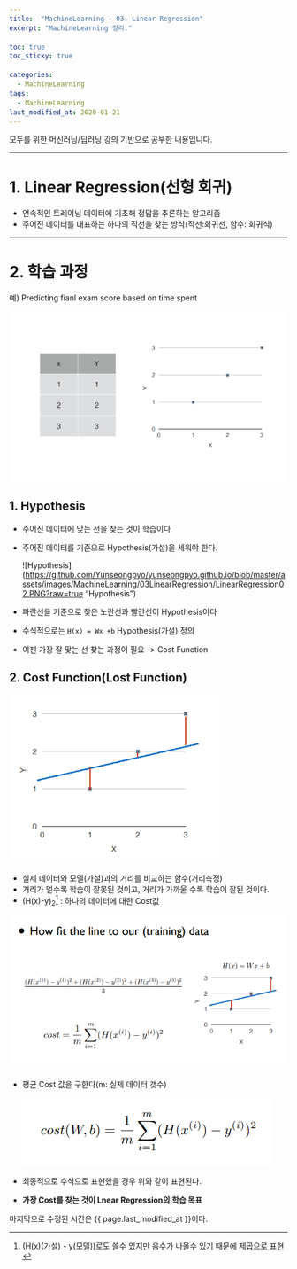 ```yaml
---
title:  "MachineLearning - 03. Linear Regression"
excerpt: "MachineLearning 정리."

toc: true
toc_sticky: true

categories:
  - MachineLearning
tags:
  - MachineLearning
last_modified_at: 2020-01-21
---
```

모두를 위한 머신러닝/딥러닝 강의 기반으로 공부한 내용입니다.

---

# 1. Linear Regression(선형 회귀)
- 연속적인 트레이닝 데이터에 기초해 정답을 추론하는 알고리즘
- 주어진 데이터를 대표하는 하나의 직선을 찾는 방식(직선:회귀선, 함수: 회귀식) 

--- 

# 2. 학습 과정 
예) Predicting fianl exam score based on time spent

![Ex01](https://github.com/Yunseongpyo/yunseongpyo.github.io/blob/master/assets/images/MachineLearning/03LinearRegression/LinearRegression01.PNG?raw=true)

## 1. Hypothesis
- 주어진 데이터에 맞는 선을 찾는 것이 학습이다
- 주어진 데이터를 기준으로 Hypothesis(가설)을 세워야 한다.

  ![Hypothesis](https://github.com/Yunseongpyo/yunseongpyo.github.io/blob/master/assets/images/MachineLearning/03LinearRegression/LinearRegression02.PNG?raw=true “Hypothesis”)

- 파란선을 기준으로 찾은 노란선과 빨간선이 Hypothesis이다
- 수식적으로는 `H(x) = Wx +b` Hypothesis(가설) 정의
- 이젠 가장 잘 맞는 선 찾는 과정이 필요 -> Cost Function

## 2. Cost Function(Lost Function)

  ![CostFunction01](https://github.com/Yunseongpyo/yunseongpyo.github.io/blob/master/assets/images/MachineLearning/03LinearRegression/LinearRegression04.PNG?raw=true)

- 실제 데이터와 모델(가설)과의 거리를 비교하는 함수(거리측정)
- 거리가 멀수록 학습이 잘못된 것이고, 거리가 가까울 수록 학습이 잘된 것이다.
- (H(x)-y)<sub>2</sub>[^footnote] : 하나의 데이터에 대한 Cost값

[^footnote]: (H(x)(가설) - y(모델))로도 쓸수 있지만 음수가 나올수 있기 때문에 제곱으로 표현

   ![CostFunction02](https://github.com/Yunseongpyo/yunseongpyo.github.io/blob/master/assets/images/MachineLearning/03LinearRegression/LinearRegression03.PNG?raw=true)

- 평균 Cost 값을 구한다(m: 실제 데이터 갯수)

  ![CostFunction03](https://github.com/Yunseongpyo/yunseongpyo.github.io/blob/master/assets/images/MachineLearning/03LinearRegression/LinearRegression05.PNG?raw=true)

- 최종적으로 수식으로 표현했을 경우 위와 같이 표현된다.
- **가장 Cost를 찾는 것이 Lnear Regression의 학습 목표** 


마지막으로 수정된 시간은 {{ page.last_modified_at }}이다.